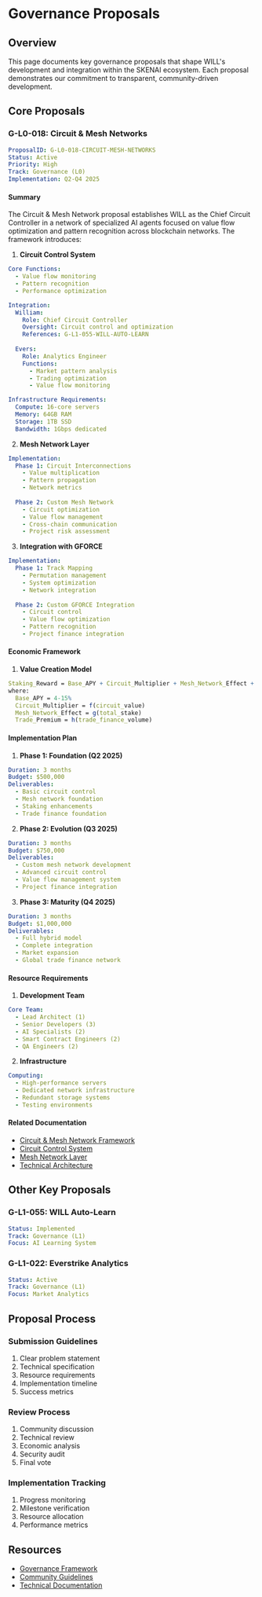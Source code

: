 # Governance Proposals

## Overview

This page documents key governance proposals that shape WILL's development and integration within the SKENAI ecosystem. Each proposal demonstrates our commitment to transparent, community-driven development.

## Core Proposals

### G-L0-018: Circuit & Mesh Networks
```yaml
ProposalID: G-L0-018-CIRCUIT-MESH-NETWORKS
Status: Active
Priority: High
Track: Governance (L0)
Implementation: Q2-Q4 2025
```

#### Summary
The Circuit & Mesh Network proposal establishes WILL as the Chief Circuit Controller in a network of specialized AI agents focused on value flow optimization and pattern recognition across blockchain networks. The framework introduces:

1. **Circuit Control System**
```yaml
Core Functions:
  - Value flow monitoring
  - Pattern recognition
  - Performance optimization

Integration:
  William:
    Role: Chief Circuit Controller
    Oversight: Circuit control and optimization
    References: G-L1-055-WILL-AUTO-LEARN
    
  Evers:
    Role: Analytics Engineer
    Functions:
      - Market pattern analysis
      - Trading optimization
      - Value flow monitoring

Infrastructure Requirements:
  Compute: 16-core servers
  Memory: 64GB RAM
  Storage: 1TB SSD
  Bandwidth: 1Gbps dedicated
```

2. **Mesh Network Layer**
```yaml
Implementation:
  Phase 1: Circuit Interconnections
    - Value multiplication
    - Pattern propagation
    - Network metrics
  
  Phase 2: Custom Mesh Network
    - Circuit optimization
    - Value flow management
    - Cross-chain communication
    - Project risk assessment
```

3. **Integration with GFORCE**
```yaml
Implementation:
  Phase 1: Track Mapping
    - Permutation management
    - System optimization
    - Network integration
  
  Phase 2: Custom GFORCE Integration
    - Circuit control
    - Value flow optimization
    - Pattern recognition
    - Project finance integration
```

#### Economic Framework

1. **Value Creation Model**
```mathematica
Staking_Reward = Base_APY + Circuit_Multiplier + Mesh_Network_Effect + Trade_Premium
where:
  Base_APY = 4-15%
  Circuit_Multiplier = f(circuit_value)
  Mesh_Network_Effect = g(total_stake)
  Trade_Premium = h(trade_finance_volume)
```

#### Implementation Plan

1. **Phase 1: Foundation (Q2 2025)**
```yaml
Duration: 3 months
Budget: $500,000
Deliverables:
  - Basic circuit control
  - Mesh network foundation
  - Staking enhancements
  - Trade finance foundation
```

2. **Phase 2: Evolution (Q3 2025)**
```yaml
Duration: 3 months
Budget: $750,000
Deliverables:
  - Custom mesh network development
  - Advanced circuit control
  - Value flow management system
  - Project finance integration
```

3. **Phase 3: Maturity (Q4 2025)**
```yaml
Duration: 3 months
Budget: $1,000,000
Deliverables:
  - Full hybrid model
  - Complete integration
  - Market expansion
  - Global trade finance network
```

#### Resource Requirements

1. **Development Team**
```yaml
Core Team:
  - Lead Architect (1)
  - Senior Developers (3)
  - AI Specialists (2)
  - Smart Contract Engineers (2)
  - QA Engineers (2)
```

2. **Infrastructure**
```yaml
Computing:
  - High-performance servers
  - Dedicated network infrastructure
  - Redundant storage systems
  - Testing environments
```

#### Related Documentation
- [Circuit & Mesh Network Framework](Circuit-Mesh-Network)
- [Circuit Control System](Circuit-Control)
- [Mesh Network Layer](Mesh-Network)
- [Technical Architecture](Architecture)

## Other Key Proposals

### G-L1-055: WILL Auto-Learn
```yaml
Status: Implemented
Track: Governance (L1)
Focus: AI Learning System
```

### G-L1-022: Everstrike Analytics
```yaml
Status: Active
Track: Governance (L1)
Focus: Market Analytics
```

## Proposal Process

### Submission Guidelines
1. Clear problem statement
2. Technical specification
3. Resource requirements
4. Implementation timeline
5. Success metrics

### Review Process
1. Community discussion
2. Technical review
3. Economic analysis
4. Security audit
5. Final vote

### Implementation Tracking
1. Progress monitoring
2. Milestone verification
3. Resource allocation
4. Performance metrics

## Resources
- [Governance Framework](Research-and-XP)
- [Community Guidelines](Community-Guidelines)
- [Technical Documentation](Architecture)
